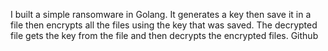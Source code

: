 I built a simple ransomware in Golang. It generates a key then save it in a file then encrypts all the files using the key that was saved. The decrypted file gets the key from the file and then decrypts the encrypted files.
Github